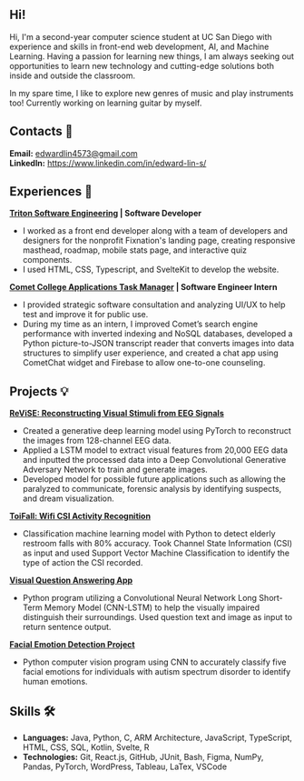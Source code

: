 ## Hi!

<!--
**EdwardLinS/EdwardLinS** is a ✨ _special_ ✨ repository because its `README.md` (this file) appears on your GitHub profile.

Here are some ideas to get you started:

- 🔭 I’m currently working on ...
- 🌱 I’m currently learning ...
- 👯 I’m looking to collaborate on ...
- 🤔 I’m looking for help with ...
- 💬 Ask me about ...
- 📫 How to reach me: ...
- 😄 Pronouns: ...
- ⚡ Fun fact: ...
-->

Hi, I'm a second-year computer science student at UC San Diego with experience and skills in front-end web development, AI, and Machine Learning. Having a passion for learning new things, I am always seeking out opportunities to learn new technology and cutting-edge solutions both inside and outside the classroom. 

In my spare time, I like to explore new genres of music and play instruments too! Currently working on learning guitar by myself. 

## Contacts 👋

**Email:** edwardlin4573@gmail.com <br>
**LinkedIn:** https://www.linkedin.com/in/edward-lin-s/

## Experiences 💼

**[Triton Software Engineering](https://tse.ucsd.edu) | Software Developer**
- I worked as a front end developer along with a team of developers and designers for the nonprofit Fixnation's landing page, creating responsive masthead, roadmap, mobile stats page, and interactive quiz components.
- I used HTML, CSS, Typescript, and SvelteKit to develop the website.

**[Comet College Applications Task Manager](https://applywithcomet.com) | Software Engineer Intern**
- I provided strategic software consultation and analyzing UI/UX to help test and improve it for public use.
- During my time as an intern, I improved Comet’s search engine performance with inverted indexing and NoSQL databases, developed a Python picture-to-JSON transcript reader that converts images into data structures to simplify user experience, and created a chat app using CometChat widget and Firebase to allow one-to-one counseling.
 
## Projects 💡

**[ReViSE: Reconstructing Visual Stimuli from EEG Signals](https://github.com/Utterbackian/Neuromatch2023_Medical_Imaging)**

- Created a generative deep learning model using PyTorch to reconstruct the images from 128-channel EEG data. 
- Applied a LSTM model to extract visual features from 20,000 EEG data and inputted the processed data into a Deep Convolutional Generative Adversary Network to train and generate images.
- Developed model for possible future applications such as allowing the paralyzed to communicate, forensic analysis by identifying suspects, and dream visualization.

**[ToiFall: Wifi CSI Activity Recognition](https://github.com/EdwardLinS/ToiFall)**

- Classification machine learning model with Python to detect elderly restroom falls with 80% accuracy. Took Channel State Information (CSI) as input and used Support Vector Machine Classification to identify the type of action the CSI recorded.

**[Visual Question Answering App](https://github.com/EdwardLinS/Visual-QA)**

- Python program utilizing a Convolutional Neural Network Long Short-Term Memory Model (CNN-LSTM) to help the visually impaired distinguish their surroundings. Used question text and image as input to return sentence output.

**[Facial Emotion Detection Project](https://github.com/EdwardLinS/Facial-Emotion-Detection)**

- Python computer vision program using CNN to accurately classify five facial emotions for individuals with autism spectrum disorder to identify human emotions.

## Skills 🛠️
 
- **Languages:** Java, Python, C, ARM Architecture, JavaScript, TypeScript, HTML, CSS, SQL, Kotlin, Svelte, R
- **Technologies:** Git, React.js, GitHub, JUnit, Bash, Figma, NumPy, Pandas, PyTorch, WordPress, Tableau, LaTex, VSCode
